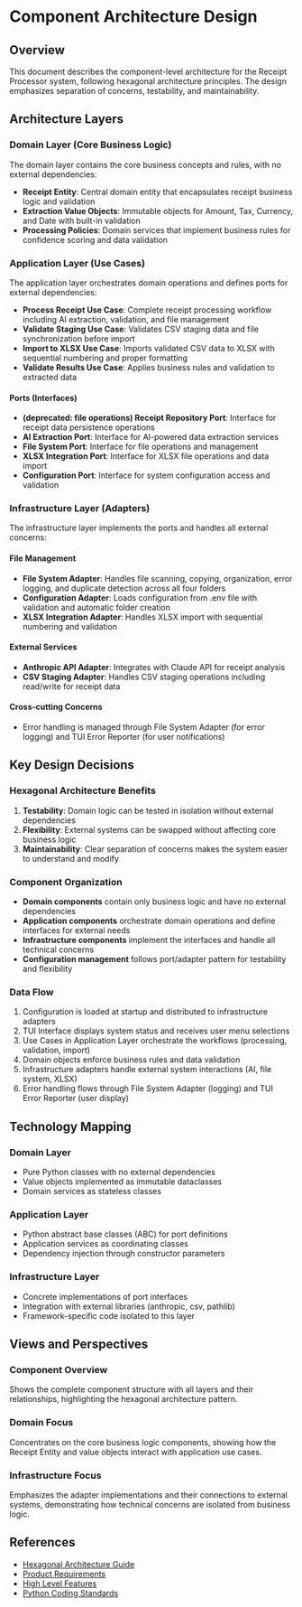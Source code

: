 # Component Architecture Design

## Overview
This document describes the component-level architecture for the Receipt Processor system, following hexagonal architecture principles. The design emphasizes separation of concerns, testability, and maintainability.

## Architecture Layers

### Domain Layer (Core Business Logic)
The domain layer contains the core business concepts and rules, with no external dependencies:

- **Receipt Entity**: Central domain entity that encapsulates receipt business logic and validation
- **Extraction Value Objects**: Immutable objects for Amount, Tax, Currency, and Date with built-in validation
- **Processing Policies**: Domain services that implement business rules for confidence scoring and data validation

### Application Layer (Use Cases)
The application layer orchestrates domain operations and defines ports for external dependencies:

- **Process Receipt Use Case**: Complete receipt processing workflow including AI extraction, validation, and file management
- **Validate Staging Use Case**: Validates CSV staging data and file synchronization before import
- **Import to XLSX Use Case**: Imports validated CSV data to XLSX with sequential numbering and proper formatting
- **Validate Results Use Case**: Applies business rules and validation to extracted data

#### Ports (Interfaces)
- **(deprecated: file operations) Receipt Repository Port**: Interface for receipt data persistence operations 
- **AI Extraction Port**: Interface for AI-powered data extraction services
- **File System Port**: Interface for file operations and management
- **XLSX Integration Port**: Interface for XLSX file operations and data import
- **Configuration Port**: Interface for system configuration access and validation

### Infrastructure Layer (Adapters)
The infrastructure layer implements the ports and handles all external concerns:

#### File Management
- **File System Adapter**: Handles file scanning, copying, organization, error logging, and duplicate detection across all four folders
- **Configuration Adapter**: Loads configuration from .env file with validation and automatic folder creation
- **XLSX Integration Adapter**: Handles XLSX import with sequential numbering and validation

#### External Services
- **Anthropic API Adapter**: Integrates with Claude API for receipt analysis
- **CSV Staging Adapter**: Handles CSV staging operations including read/write for receipt data

#### Cross-cutting Concerns
- Error handling is managed through File System Adapter (for error logging) and TUI Error Reporter (for user notifications)

## Key Design Decisions

### Hexagonal Architecture Benefits
1. **Testability**: Domain logic can be tested in isolation without external dependencies
2. **Flexibility**: External systems can be swapped without affecting core business logic
3. **Maintainability**: Clear separation of concerns makes the system easier to understand and modify

### Component Organization
- **Domain components** contain only business logic and have no external dependencies
- **Application components** orchestrate domain operations and define interfaces for external needs
- **Infrastructure components** implement the interfaces and handle all technical concerns
- **Configuration management** follows port/adapter pattern for testability and flexibility

### Data Flow
1. Configuration is loaded at startup and distributed to infrastructure adapters
2. TUI Interface displays system status and receives user menu selections
3. Use Cases in Application Layer orchestrate the workflows (processing, validation, import)
4. Domain objects enforce business rules and data validation
5. Infrastructure adapters handle external system interactions (AI, file system, XLSX)
6. Error handling flows through File System Adapter (logging) and TUI Error Reporter (user display)

## Technology Mapping

### Domain Layer
- Pure Python classes with no external dependencies
- Value objects implemented as immutable dataclasses
- Domain services as stateless classes

### Application Layer
- Python abstract base classes (ABC) for port definitions
- Application services as coordinating classes
- Dependency injection through constructor parameters

### Infrastructure Layer
- Concrete implementations of port interfaces
- Integration with external libraries (anthropic, csv, pathlib)
- Framework-specific code isolated to this layer

## Views and Perspectives

### Component Overview
Shows the complete component structure with all layers and their relationships, highlighting the hexagonal architecture pattern.

### Domain Focus
Concentrates on the core business logic components, showing how the Receipt Entity and value objects interact with application use cases.

### Infrastructure Focus
Emphasizes the adapter implementations and their connections to external systems, demonstrating how technical concerns are isolated from business logic.

## References
- [Hexagonal Architecture Guide](../rules/hexagonal_architecture_guide.md)
- [Product Requirements](../product_requirements.md)
- [High Level Features](../high_level_features.md)
- [Python Coding Standards](../rules/python_agent_instructions.md)